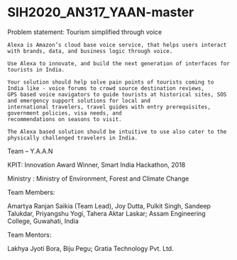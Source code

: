 # SIH2020_AN317_YAAN-master

Problem statement:  Tourism simplified through voice   
                        
    Alexa is Amazon’s cloud base voice service, that helps users interact with brands, data, and business logic through voice.
                        
    Use Alexa to innovate, and build the next generation of interfaces for tourists in India.
                        
    Your solution should help solve pain points of tourists coming to India like - voice forums to crowd source destination reviews, 
    GPS based voice navigators to guide tourists at historical sites, SOS and emergency support solutions for local and 
    international travelers, travel guides with entry prerequisites, government policies, visa needs, and 
    recommendations on seasons to visit.
                        
    The Alexa based solution should be intuitive to use also cater to the physically challenged travelers in India.

Team – Y.A.A.N

KPIT: Innovation Award Winner, Smart India Hackathon, 2018

Ministry : Ministry of Environment, Forest and Climate Change

Team Members:

Amartya Ranjan Saikia (Team Lead), Joy Dutta, Pulkit Singh, Sandeep Talukdar, Priyangshu Yogi, Tahera Aktar Laskar; Assam Engineering College, Guwahati, India

Team Mentors:

Lakhya Jyoti Bora, Biju Pegu; Gratia Technology Pvt. Ltd.
